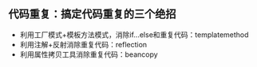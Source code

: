 ## 代码重复：搞定代码重复的三个绝招

- 利用工厂模式+模板方法模式，消除if...else和重复代码：templatemethod
- 利用注解+反射消除重复代码：reflection
- 利用属性拷贝工具消除重复代码：beancopy
